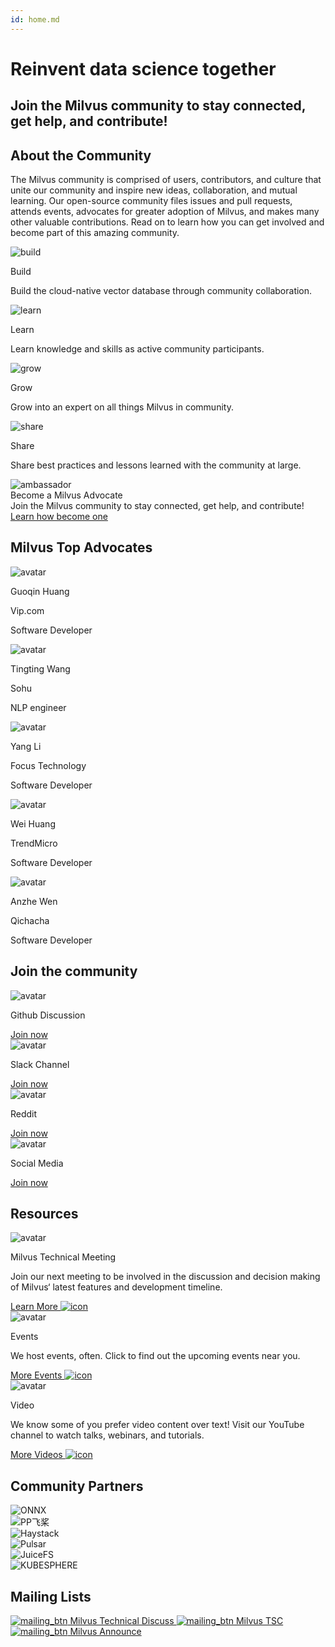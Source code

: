 ```yaml
---
id: home.md
---
```


<div class="community-h1-wrapper">

  <h1 class="title">
    Reinvent data science together
  </h1>

  <h2 class="sub-title">
    Join the Milvus community to stay connected, get help, and contribute!
  </h2>

</div>

<h2 class="about-title">About the Community</h2>

The Milvus community is comprised of users, contributors, and culture that unite our community and inspire new ideas, collaboration, and mutual learning. Our open-source community files issues and pull requests, attends events, advocates for greater adoption of Milvus, and makes many other valuable contributions. Read on to learn how you can get involved and become part of this amazing community.

<div class="about-wrapper">

  <div class="about-card-container">
    <img src="../../assets/home_build.svg" alt="build" />
    <p class="about-title">Build</p>
    <p>Build the cloud-native vector database through community collaboration.</p>
  </div>

  <div class="about-card-container">
    <img src="../../assets/home_learn.svg" alt="learn" />
    <p class="about-title">Learn</p>
    <p>Learn knowledge and skills as active community participants.</p>
  </div>

  <div class="about-card-container">
    <img src="../../assets/home_grow.svg" alt="grow" />
    <p class="about-title">Grow</p>
    <p>Grow into an expert on all things Milvus in community.</p>
  </div>

  <div class="about-card-container">
    <img src="../../assets/home_share.svg" alt="share" />
    <p class="about-title">Share</p>
    <p>Share best practices and lessons learned with the community at large.</p>
  </div>

</div>

<div class="advocate-banner">

  <div class="img-container">
    <img src="../../assets/ambassador.png" alt="ambassador" />
  </div>

  <div class="banner-container">
    <div class="banner-title">
      <div class="title">Become a Milvus Advocate</div>
      <div class="subtitle">Join the Milvus community to stay connected, get help, and contribute!</div>
    </div>
    <a href="/community/milvus_advocate.md" class="secondaryBtnSm">
      Learn how become one
    </a>
  </div>

</div>

## Milvus Top Advocates

<div class="advocates-wrapper">

  <div class="advocates-card-container">
    <div class="img-container">
      <img src="../../assets/gq_huang.png" alt="avatar" />
    </div>
    <p class="advocate-name">Guoqin Huang</p>
    <p class="advocate-co">Vip.com</p>
    <p class="advocate-title">Software Developer</p>
  </div>

  <div class="advocates-card-container">
    <div class="img-container">
      <img src="../../assets/tt_wang.png" alt="avatar" />
    </div>
    <p class="advocate-name">Tingting Wang</p>
    <p class="advocate-co">Sohu</p>
    <p class="advocate-title">NLP engineer</p>
  </div>

  <div class="advocates-card-container">
    <div class="img-container">
      <img src="../../assets/y_li.png" alt="avatar" />
    </div>
    <p class="advocate-name">Yang Li</p>
    <p class="advocate-co">Focus Technology</p>
    <p class="advocate-title">Software Developer</p>
  </div>

  <div class="advocates-card-container">
    <div class="img-container">
      <img src="../../assets/wei_huang.png" alt="avatar" />
    </div>
    <p class="advocate-name">Wei Huang</p>
    <p class="advocate-co">TrendMicro</p>
    <p class="advocate-title">Software Developer</p>
  </div>

  <div class="advocates-card-container">
    <div class="img-container">
      <img src="../../assets/az_wen.png" alt="avatar" />
    </div>
    <p class="advocate-name">Anzhe Wen</p>
    <p class="advocate-co">Qichacha</p>
    <p class="advocate-title">Software Developer</p>
  </div>

</div>

## Join the community

<div class="join-wrapper">

  <div class="join-card-container">
    <img src="../../assets/github-v3.svg" alt="avatar" />
    <p class="label">Github Discussion</p>
    <a href="https://github.com/milvus-io/milvus/discussions" class="secondaryBtnSm">
      Join now
    </a>
  </div>

  <div class="join-card-container">
    <img src="../../assets/slack-v3.svg" alt="avatar" />
    <p class="label">Slack Channel</p>
    <a href="​https://join.slack.com/t/milvusio/shared_invite/zt-1sbwc00jb-PbO7dCZziao4vWDBJxtRDg" class="secondaryBtnSm">
      Join now
    </a>
  </div>

  <div class="join-card-container">
    <img src="../../assets/reddit-v3.svg" alt="avatar" />
    <p class="label">Reddit</p>
    <a href="https://www.reddit.com/r/vectordatabase/" class="secondaryBtnSm">
      Join now
    </a>
  </div>

  <div class="join-card-container">
    <img src="../../assets/twitter-v3.svg" alt="avatar" />
    <p class="label">Social Media</p>
    <a href="https://twitter.com/milvusio" class="secondaryBtnSm">
      Join now
    </a>
  </div>

</div>

## Resources

<div class="resource-wrapper">

  <div class="resource-card-container">
    <img src="../../assets/resource_meeting.svg" alt="avatar" />
    <p class="label">Milvus Technical Meeting</p>
    <p class="content">Join our next meeting to be involved in the discussion and decision making of Milvus‘ latest features and development timeline.</p>
    <a href="https://wiki.lfaidata.foundation/pages/viewpage.action?pageId=43287098">
      Learn More <img src="../../assets/arrow-right.svg" alt='icon' />
    </a>
  </div>

  <div class="resource-card-container">
    <img src="../../assets/resource_event.svg" alt="avatar" />
    <p class="label">Events</p>
    <p class="content">We host events, often. Click to find out the upcoming events near you.</p>
    <a href="https://www.meetup.com/milvus-meetup/">
      More Events <img src="../../assets/arrow-right.svg" alt='icon' />
    </a>
  </div>

  <div class="resource-card-container">
    <img src="../../assets/resource_video.svg" alt="avatar" />
    <p class="label">Video</p>
    <p class="content">We know some of you prefer video content over text! Visit our YouTube channel to watch talks, webinars, and tutorials.</p>
    <a href="https://www.youtube.com/c/MilvusVectorDatabase">
      More Videos <img src="../../assets/arrow-right.svg" alt='icon' />
    </a>
  </div>

</div>

## Community Partners

<div class="partners-wrapper">

  <div class="img-container">
    <img src="../../assets/onnx.png" alt="ONNX" />
  </div>
  <div class="img-container">
    <img src="../../assets/paddle.png" alt="PP飞桨" />
  </div>
  <div class="img-container">
    <img src="../../assets/haystack.png" alt="Haystack" />
  </div>
  <div class="img-container">
    <img src="../../assets/pulsar.png" alt="Pulsar" />
  </div>
  <div class="img-container">
    <img src="../../assets/juice.png" alt="JuiceFS" />
  </div>
  <div class="img-container">
    <img src="../../assets/kubesphere.png" alt="KUBESPHERE" />
  </div>

</div>

## Mailing Lists

<div class="mailing-wrapper">

  <a href="https://lists.lfaidata.foundation/g/milvus-technical-discuss" class="secondaryBtnSm" >
    <img src="../../assets/mailing_btn.svg" alt="mailing_btn" />
    Milvus Technical Discuss
  </a>

  <a href="https://lists.lfaidata.foundation/g/milvus-tsc" class="secondaryBtnSm" >
    <img src="../../assets/mailing_btn.svg" alt="mailing_btn" />
    Milvus TSC
  </a>

  <a href="https://lists.lfaidata.foundation/g/milvus-announce" class="secondaryBtnSm" >
    <img src="../../assets/mailing_btn.svg" alt="mailing_btn" />
    Milvus Announce
  </a>

</div>
